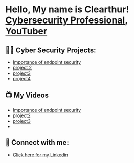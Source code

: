 <h1>Hello, My name is Clearthur! <br/><a , <a href="https://www.linkedin.com/in/clearthur-weaver-996358278">Cybersecurity Professional</a>, <a href="https://www.youtube.com/channel/UC0WVOIOYlPj87ApHv4aW7Zg">YouTuber</a></h1>

<h2>👨‍💻 Cyber Security Projects:</h2>

  - [Importance of endpoint security](https://github.com/Clearthur/AZURESIEM)
  - [project 2](https://yourmom.com)
  - [project3](https;//hhahahh.com)
  - [project4](https;//putyourworkhere.com)


<h2>📺 My Videos</h2>

- [Importance of endpoint security](https://www.youtube.com/watch?v=edycb0rOAKQ)
- [project2](https://www.youtube.com/watch?v=uHy3oM7NnoU)
- [project3](https://www.youtube.com/watch?v=N-L9hklSlNk)
-
<h2> 🤳 Connect with me:</h2>

- [Click here for my Linkedin](https://www.linkedin.com/in/clearthur-weaver-996358278/)
